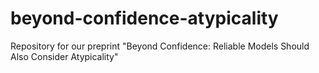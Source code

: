 # beyond-confidence-atypicality
Repository for our preprint "Beyond Confidence: Reliable Models Should Also Consider Atypicality"
